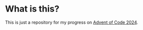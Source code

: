 # What is this?

This is just a repository for my progress on [Advent of Code 2024](https://adventofcode.com/2024).

